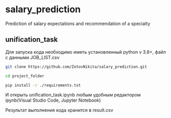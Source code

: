 # salary_prediction
Prediction of salary expectations and recommendation of a specialty

## unification_task

Для запуска кода необходимо иметь установленный python v 3.8+, файл с данными JOB_LIST.csv

```bash
git clone https://github.com/ZotovNikita/salary_prediction.git
```

```bash
cd project_folder
```

```bash
pip install -r ./requirements.txt
```

И открыть unification_task.ipynb любым удобным редактором ipynb(Visual Studio Code, Jupyter Notebook)

Результат выполнения кода хранится в result.csv